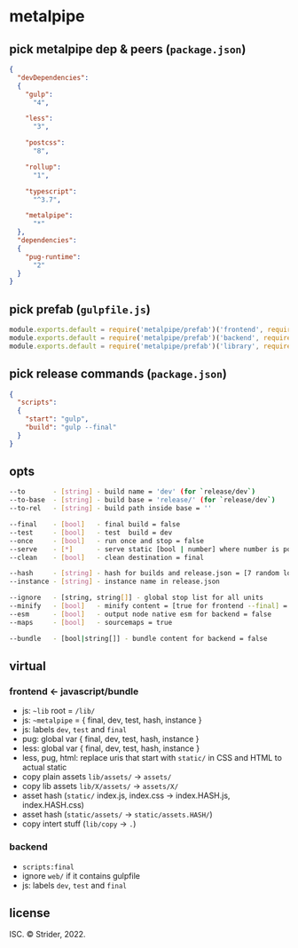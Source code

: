 # metalpipe

## pick metalpipe dep & peers (`package.json`)
```json
{
  "devDependencies":
  {
    "gulp":
      "4",

    "less":
      "3",

    "postcss":
      "8",

    "rollup":
      "1",

    "typescript":
      "^3.7",

    "metalpipe":
      "*"
  },
  "dependencies":
  {
    "pug-runtime":
      "2"
  }
}
```


## pick prefab (`gulpfile.js`)
```js
module.exports.default = require('metalpipe/prefab')('frontend', require('gulp'), {})
module.exports.default = require('metalpipe/prefab')('backend', require('gulp'), {})
module.exports.default = require('metalpipe/prefab')('library', require('gulp'), {})
```


## pick release commands (`package.json`)
```json
{
  "scripts":
  {
    "start": "gulp",
    "build": "gulp --final"
  }
}
```


## opts
```sh
--to       - [string] - build name = 'dev' (for `release/dev`)
--to-base  - [string] - build base = 'release/' (for `release/dev`)
--to-rel   - [string] - build path inside base = ''

--final    - [bool]   - final build = false
--test     - [bool]   - test  build = dev
--once     - [bool]   - run once and stop = false
--serve    - [*]      - serve static [bool | number] where number is port = 8080
--clean    - [bool]   - clean destination = final

--hash     - [string] - hash for builds and release.json = [7 random lowercase letters for frontend --final] = null
--instance - [string] - instance name in release.json

--ignore   - [string, string[]] - global stop list for all units
--minify   - [bool]   - minify content = [true for frontend --final] = false
--esm      - [bool]   - output node native esm for backend = false
--maps     - [bool]   - sourcemaps = true

--bundle   - [bool|string[]] - bundle content for backend = false
```


## virtual
### frontend ← javascript/bundle
* js: `~lib` root = `/lib/`
* js: `~metalpipe` = { final, dev, test, hash, instance }
* js: labels `dev`, `test` and `final`
* pug: global var { final, dev, test, hash, instance }
* less: global var { final, dev, test, hash, instance }
* less, pug, html: replace uris that start with `static/` in CSS and HTML to actual static
* copy plain assets `lib/assets/` → `assets/`
* copy lib assets `lib/X/assets/` → `assets/X/`
* asset hash (`static/` index.js, index.css → index.HASH.js, index.HASH.css)
* asset hash (`static/assets/` → `static/assets.HASH/`)
* copy intert stuff (`lib/copy` → `.`)


### backend
* `scripts:final`
* ignore `web/` if it contains gulpfile
* js: labels `dev`, `test` and `final`


## license
ISC. © Strider, 2022.
